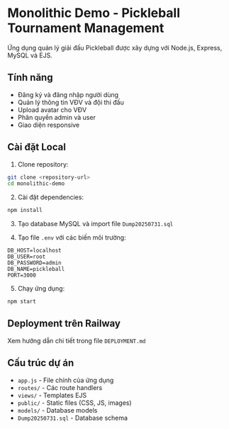 # Monolithic Demo - Pickleball Tournament Management

Ứng dụng quản lý giải đấu Pickleball được xây dựng với Node.js, Express, MySQL và EJS.

## Tính năng

- Đăng ký và đăng nhập người dùng
- Quản lý thông tin VĐV và đội thi đấu
- Upload avatar cho VĐV
- Phân quyền admin và user
- Giao diện responsive

## Cài đặt Local

1. Clone repository:
```bash
git clone <repository-url>
cd monolithic-demo
```

2. Cài đặt dependencies:
```bash
npm install
```

3. Tạo database MySQL và import file `Dump20250731.sql`

4. Tạo file `.env` với các biến môi trường:
```
DB_HOST=localhost
DB_USER=root
DB_PASSWORD=admin
DB_NAME=pickleball
PORT=3000
```

5. Chạy ứng dụng:
```bash
npm start
```

## Deployment trên Railway

Xem hướng dẫn chi tiết trong file `DEPLOYMENT.md`

## Cấu trúc dự án

- `app.js` - File chính của ứng dụng
- `routes/` - Các route handlers
- `views/` - Templates EJS
- `public/` - Static files (CSS, JS, images)
- `models/` - Database models
- `Dump20250731.sql` - Database schema 